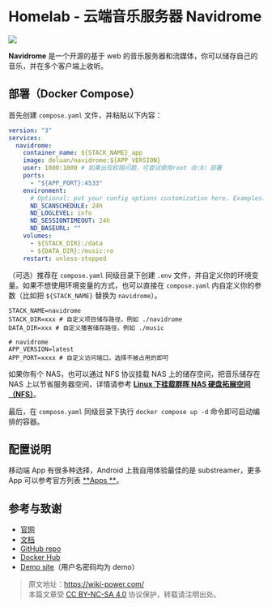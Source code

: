 # Homelab - 云端音乐服务器 Navidrome

![](https://f004.backblazeb2.com/file/wiki-media/img/20230531212854.png)

**Navidrome** 是一个开源的基于 web 的音乐服务器和流媒体，你可以储存自己的音乐，并在多个客户端上收听。

## 部署（Docker Compose）

首先创建 `compose.yaml` 文件，并粘贴以下内容：

```yaml title="compose.yaml"
version: "3"
services:
  navidrome:
    container_name: ${STACK_NAME}_app
    image: deluan/navidrome:${APP_VERSION}
    user: 1000:1000 # 如果出现权限问题，可尝试使用root（0:0）部署
    ports:
      - "${APP_PORT}:4533"
    environment:
      # Optional: put your config options customization here. Examples:
      ND_SCANSCHEDULE: 24h
      ND_LOGLEVEL: info
      ND_SESSIONTIMEOUT: 24h
      ND_BASEURL: ""
    volumes:
      - ${STACK_DIR}:/data
      - ${DATA_DIR}:/music:ro
    restart: unless-stopped
```

（可选）推荐在 `compose.yaml` 同级目录下创建 `.env` 文件，并自定义你的环境变量。如果不想使用环境变量的方式，也可以直接在 `compose.yaml` 内自定义你的参数（比如把 `${STACK_NAME}` 替换为 `navidrome`）。

```dotenv title=".env"
STACK_NAME=navidrome
STACK_DIR=xxx # 自定义项目储存路径，例如 ./navidrome
DATA_DIR=xxx # 自定义播客储存路径，例如 ./music

# navidrome
APP_VERSION=latest
APP_PORT=xxxx # 自定义访问端口，选择不被占用的即可
```

如果你有个 NAS，也可以通过 NFS 协议挂载 NAS 上的储存空间，把音乐储存在 NAS 上以节省服务器空间，详情请参考 [**Linux 下挂载群晖 NAS 硬盘拓展空间（NFS）**](https://wiki-power.com/Linux%E4%B8%8B%E6%8C%82%E8%BD%BD%E7%BE%A4%E6%99%96NAS%E7%A1%AC%E7%9B%98%E6%8B%93%E5%B1%95%E7%A9%BA%E9%97%B4%EF%BC%88NFS%EF%BC%89/)。

最后，在 `compose.yaml` 同级目录下执行 `docker compose up -d` 命令即可启动编排的容器。

## 配置说明

移动端 App 有很多种选择，Android 上我自用体验最佳的是 substreamer，更多 App 可以参考官方列表 [**Apps **](https://www.navidrome.org/docs/overview/#apps)。

## 参考与致谢

- [官网](https://www.navidrome.org/)
- [文档](https://www.navidrome.org/docs/installation/docker/)
- [GitHub repo](https://github.com/navidrome/navidrome/)
- [Docker Hub](https://hub.docker.com/r/deluan/navidrome)
- [Demo site](https://demo.navidrome.org/app/)（用户名密码均为 demo）

> 原文地址：<https://wiki-power.com/>  
> 本篇文章受 [CC BY-NC-SA 4.0](https://creativecommons.org/licenses/by/4.0/deed.zh) 协议保护，转载请注明出处。
